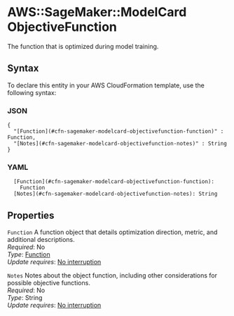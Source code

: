 # AWS::SageMaker::ModelCard ObjectiveFunction<a name="aws-properties-sagemaker-modelcard-objectivefunction"></a>

The function that is optimized during model training\.

## Syntax<a name="aws-properties-sagemaker-modelcard-objectivefunction-syntax"></a>

To declare this entity in your AWS CloudFormation template, use the following syntax:

### JSON<a name="aws-properties-sagemaker-modelcard-objectivefunction-syntax.json"></a>

```
{
  "[Function](#cfn-sagemaker-modelcard-objectivefunction-function)" : Function,
  "[Notes](#cfn-sagemaker-modelcard-objectivefunction-notes)" : String
}
```

### YAML<a name="aws-properties-sagemaker-modelcard-objectivefunction-syntax.yaml"></a>

```
  [Function](#cfn-sagemaker-modelcard-objectivefunction-function):
    Function
  [Notes](#cfn-sagemaker-modelcard-objectivefunction-notes): String
```

## Properties<a name="aws-properties-sagemaker-modelcard-objectivefunction-properties"></a>

`Function` <a name="cfn-sagemaker-modelcard-objectivefunction-function"></a>
A function object that details optimization direction, metric, and additional descriptions\.  
_Required_: No  
_Type_: [Function](aws-properties-sagemaker-modelcard-function.md)  
_Update requires_: [No interruption](https://docs.aws.amazon.com/AWSCloudFormation/latest/UserGuide/using-cfn-updating-stacks-update-behaviors.html#update-no-interrupt)

`Notes` <a name="cfn-sagemaker-modelcard-objectivefunction-notes"></a>
Notes about the object function, including other considerations for possible objective functions\.  
_Required_: No  
_Type_: String  
_Update requires_: [No interruption](https://docs.aws.amazon.com/AWSCloudFormation/latest/UserGuide/using-cfn-updating-stacks-update-behaviors.html#update-no-interrupt)
